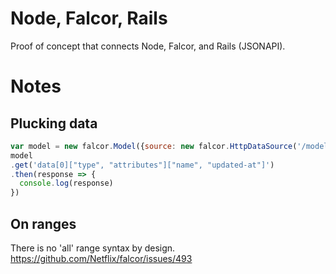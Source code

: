 # Node, Falcor, Rails
Proof of concept that connects Node, Falcor, and Rails (JSONAPI).

# Notes
## Plucking data
```javascript
var model = new falcor.Model({source: new falcor.HttpDataSource('/model.json') })
model
.get('data[0]["type", "attributes"]["name", "updated-at"]')
.then(response => {
  console.log(response)
})
```
## On ranges
There is no 'all' range syntax by design. 
https://github.com/Netflix/falcor/issues/493
